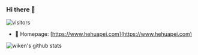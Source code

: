 ### Hi there 👋  

![visitors](https://visitor-badge.laobi.icu/badge?page_id=hehuapei.hehuapei)

- 💬 Homepage: [https://www.hehuapei.com](https://www.hehuapei.com)

![wiken's github stats](https://github-readme-stats.vercel.app/api?username=hehuapei&show_icons=true&hide=["commits"])
<!--
**hehuapei/hehuapei** is a ✨ _special_ ✨ repository because its `README.md` (this file) appears on your GitHub profile.

Here are some ideas to get you started:

- 🔭 I’m currently working on ...
- 🌱 I’m currently learning ...
- 👯 I’m looking to collaborate on ...
- 🤔 I’m looking for help with ...

- 📫 How to reach me: ...
- 😄 Pronouns: ...
- ⚡ Fun fact: ...
-->
